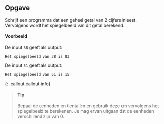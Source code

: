 ## Opgave
Schrijf een programma dat een geheel getal van 2 cijfers inleest. Vervolgens wordt het spiegelbeeld van dit getal berekend.

#### Voorbeeld
De input `38` geeft als output:
```
Het spiegelbeeld van 38 is 83
```

De input `51` geeft als output:
```
Het spiegelbeeld van 51 is 15
```

{: .callout.callout-info}
> #### Tip
> Bepaal de eenheden en tientallen en gebruik deze om vervolgens het spiegelbeeld te berekenen. Je mag ervan uitgaan dat de eenheden verschillend zijn van 0.

